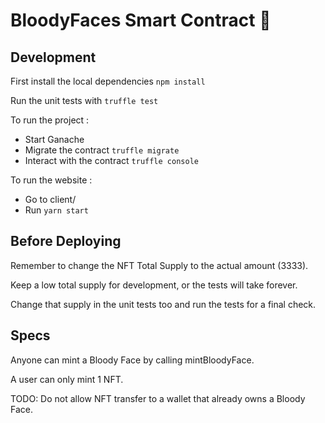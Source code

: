 # BloodyFaces Smart Contract 👊

## Development

First install the local dependencies
`npm install`

Run the unit tests with `truffle test`

To run the project :
- Start Ganache
- Migrate the contract `truffle migrate`
- Interact with the contract `truffle console`

To run the website :
- Go to client/
- Run `yarn start`

## Before Deploying

Remember to change the NFT Total Supply to the actual amount (3333).

Keep a low total supply for development, or the tests will take forever.

Change that supply in the unit tests too and run the tests for a final check.

## Specs

Anyone can mint a Bloody Face by calling mintBloodyFace.

A user can only mint 1 NFT.

TODO: Do not allow NFT transfer to a wallet that already owns a Bloody Face.

